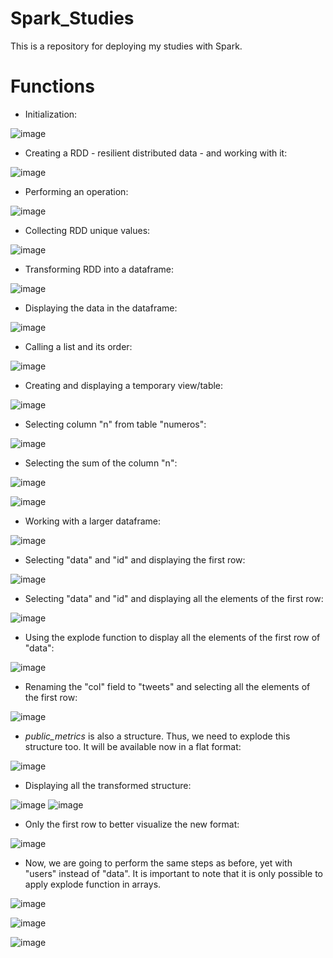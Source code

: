 # Spark_Studies
This is a repository for deploying my studies with Spark. 

# Functions

- Initialization:

![image](https://user-images.githubusercontent.com/81119854/145231033-0f694e78-dc58-4a7f-a615-91e16ce6874e.png)

- Creating a RDD - resilient distributed data - and working with it:

![image](https://user-images.githubusercontent.com/81119854/145231430-97f847c3-1c25-41ba-91de-54562e7eed8f.png)

- Performing an operation:

![image](https://user-images.githubusercontent.com/81119854/145231707-7ff0514e-7b59-44be-bfc7-d784e6da5a4f.png)

- Collecting RDD unique values:

![image](https://user-images.githubusercontent.com/81119854/145231797-e761b44b-7716-4861-a1bd-03ea2f4cc5e8.png)

- Transforming RDD into a dataframe:

![image](https://user-images.githubusercontent.com/81119854/145244036-b19814b3-f006-4da4-9083-d4b9097f310c.png)

- Displaying the data in the dataframe:

![image](https://user-images.githubusercontent.com/81119854/145244195-b58e9ada-d2a5-4633-909d-46309c3adb63.png)

- Calling a list and its order:

![image](https://user-images.githubusercontent.com/81119854/145244519-66b231be-4692-4867-b2c4-4c1e985462fc.png)

- Creating and displaying a temporary view/table:

![image](https://user-images.githubusercontent.com/81119854/145244940-26399203-c457-4363-a2e6-35d3b3a8d83c.png)

- Selecting column "n" from table "numeros":

![image](https://user-images.githubusercontent.com/81119854/145245185-bfd96d02-5822-4148-9be7-73d9c9639fa1.png)

- Selecting the sum of the column "n":

![image](https://user-images.githubusercontent.com/81119854/145245492-c7ac61b1-5855-4838-ae8d-00490accb668.png)

![image](https://user-images.githubusercontent.com/81119854/145245683-a69c4666-ea6a-4046-8efe-b32d3d330148.png)

- Working with a larger dataframe:

![image](https://user-images.githubusercontent.com/81119854/145248992-f676ff6a-3004-41be-8d71-47cfdafb4a13.png)

- Selecting "data" and "id" and displaying the first row:

![image](https://user-images.githubusercontent.com/81119854/145249206-943004ae-5300-45df-b57c-0c1b74b04012.png)

- Selecting "data" and "id" and displaying all the elements of the first row:

![image](https://user-images.githubusercontent.com/81119854/145249339-329515cf-943e-4a6a-b9b5-23cd0c78a758.png)

- Using the explode function to display all the elements of the first row of "data":

![image](https://user-images.githubusercontent.com/81119854/145253956-6c42d794-b93f-49c6-b293-f0030858722f.png)

- Renaming the "col" field to "tweets" and selecting all the elements of the first row:

![image](https://user-images.githubusercontent.com/81119854/145255130-33fff4c1-a422-4d3b-91cb-ea4781f42974.png)

- *public_metrics* is also a structure. Thus, we need to explode this structure too. It will be available now in a flat format:

![image](https://user-images.githubusercontent.com/81119854/145257339-92797c00-45f3-4a61-a515-0a01bb1569e4.png)

- Displaying all the transformed structure:

![image](https://user-images.githubusercontent.com/81119854/145257832-6d967efe-5da8-4479-b8c4-4ca27c943acc.png)
![image](https://user-images.githubusercontent.com/81119854/145257921-4094e771-49ed-4af5-9342-27bea3ad7301.png)

- Only the first row to better visualize the new format:

![image](https://user-images.githubusercontent.com/81119854/145258446-150df8ea-e555-417b-a813-a2568dd82f9a.png)

- Now, we are going to perform the same steps as before, yet with "users" instead of "data". It is important to note that it is only possible to apply explode function in arrays. 

![image](https://user-images.githubusercontent.com/81119854/145259804-b96d3fa9-f2b6-4d05-8a4f-c8f90d00c990.png)

![image](https://user-images.githubusercontent.com/81119854/145260563-6a464268-c1ec-4525-beb7-77581ec8137a.png)

![image](https://user-images.githubusercontent.com/81119854/145261179-95339c97-5d4a-4b10-acd4-b683f13cd2d3.png)
